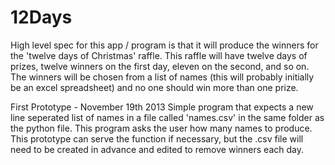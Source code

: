 12Days
======

High level spec for this app / program is that it will produce the winners for 
the 'twelve days of Christmas' raffle. This raffle will have twelve days of 
prizes, twelve winners on the first day, eleven on the second, and so on. The 
winners will be chosen from a list of names (this will probably initially be
an excel spreadsheet) and no one should win more than one prize.

First Prototype - November 19th 2013
Simple program that expects a new line seperated list of names in a file called 
'names.csv' in the same folder as the python file. This program asks the user
how many names to produce. This prototype can serve the function if necessary,
but the .csv file will need to be created in advance and edited to remove 
winners each day.
